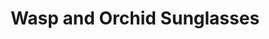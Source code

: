 ---
layout: media
title: "Wasp and Orchid Sunglasses"
categories: visual
blurb: "A prototype of sunglasses made using Denisyuk Holography featuring a wasp and an orchid, alluding to Deleuze and Guattari"
show_blurb: true
ads: false
share: false
show_url: false
image:
  id: 47389760812
---